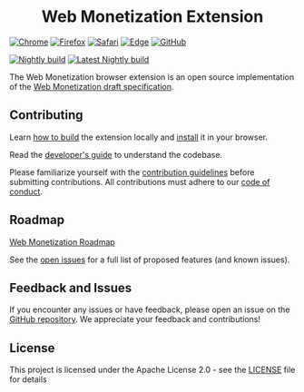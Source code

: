 <h1 align="center">Web Monetization Extension</h1>

[![Chrome](https://img.shields.io/chrome-web-store/v/oiabcfomehhigdepbbclppomkhlknpii.svg?label=Chrome&logo=googlechrome&color=orange)](https://chromewebstore.google.com/detail/web-monetization/oiabcfomehhigdepbbclppomkhlknpii) [![Firefox](https://img.shields.io/amo/v/web-monetization-extension?label=Firefox&logo=firefoxbrowser&color=orange)](https://addons.mozilla.org/en-US/firefox/addon/web-monetization-extension/) [![Safari](https://img.shields.io/itunes/v/6754325288?logo=safari&label=Safari&color=orange)](https://apps.apple.com/app/web-monetization/id6754325288) [![Edge](https://img.shields.io/badge/dynamic/json?label=Edge&prefix=v&query=$.version&url=https://microsoftedge.microsoft.com/addons/getproductdetailsbycrxid/imjgemgmeoioefpmfefmffbboogighjl&color=orange)](https://microsoftedge.microsoft.com/addons/detail/web-monetization/imjgemgmeoioefpmfefmffbboogighjl) [![GitHub](https://img.shields.io/github/v/release/interledger/web-monetization-extension?sort=semver&filter=v*&display_name=release&label=GitHub&logo=github&color=orange)](https://github.com/interledger/web-monetization-extension/releases/latest)

[![Nightly build](https://github.com/interledger/web-monetization-extension/actions/workflows/nightly-build.yaml/badge.svg)](https://github.com/interledger/web-monetization-extension/actions/workflows/nightly-build.yaml) [![Latest Nightly build](https://img.shields.io/badge/dynamic/json?url=https%3A%2F%2Fapi.github.com%2Frepos%2Finterledger%2Fweb-monetization-extension%2Freleases%2Ftags%2Fnightly&query=%24.name&logo=github&label=Latest)](https://github.com/interledger/web-monetization-extension/releases/tag/nightly)

The Web Monetization browser extension is an open source implementation of the [Web Monetization draft specification](https://webmonetization.org/specification/).

## Contributing

Learn [how to build](./docs/BUILDING.md) the extension locally and [install](./docs/INSTALL.md) it in your browser.

Read the [developer's guide](./docs/DEVELOP.md) to understand the codebase.

Please familiarize yourself with the [contribution guidelines](.github/CONTRIBUTING.md) before submitting contributions. All contributions must adhere to our [code of conduct](.github/CODE_OF_CONDUCT.md).

## Roadmap

[Web Monetization Roadmap](https://github.com/orgs/interledger/projects/6/views/1?filterQuery=label%3A%22web+monetization%22)

See the [open issues](https://github.com/interledger/web-monetization-extension/issues) for a full list of proposed features (and known issues).

## Feedback and Issues

If you encounter any issues or have feedback, please open an issue on
the [GitHub repository](https://github.com/interledger/web-monetization-extension/issues). We appreciate your feedback
and contributions!

## License

This project is licensed under the Apache License 2.0 - see the [LICENSE](./LICENSE)
file for details
